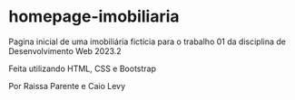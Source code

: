 # homepage-imobiliaria

Pagina inicial de uma imobiliária fictícia para o trabalho 01 da disciplina de Desenvolvimento Web 2023.2

Feita utilizando HTML, CSS e Bootstrap

Por Raissa Parente e Caio Levy
